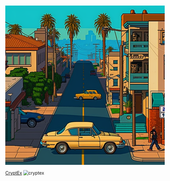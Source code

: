
![alt text](https://github.com/RydCri/RydCri/blob/main/pixelcity.png?raw=true)


[CryptEx](http://cryptexlife.com) ![cryptex](https://user-images.githubusercontent.com/107228115/235328598-98b6083a-6b72-41c1-ae57-f457f83edb2a.gif)



